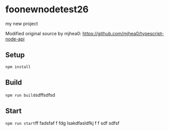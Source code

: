 # foonewnodetest26

my new project

Modified original source by mjhea0: https://github.com/mjhea0/typescript-node-api

## Setup

`npm install`

## Build

`npm run build`sdffsdfsd

## Start

`npm run start`ff
fadsfaf
f
fdg
lsakdfasldfkj
f
f
sdf
sdfsf
